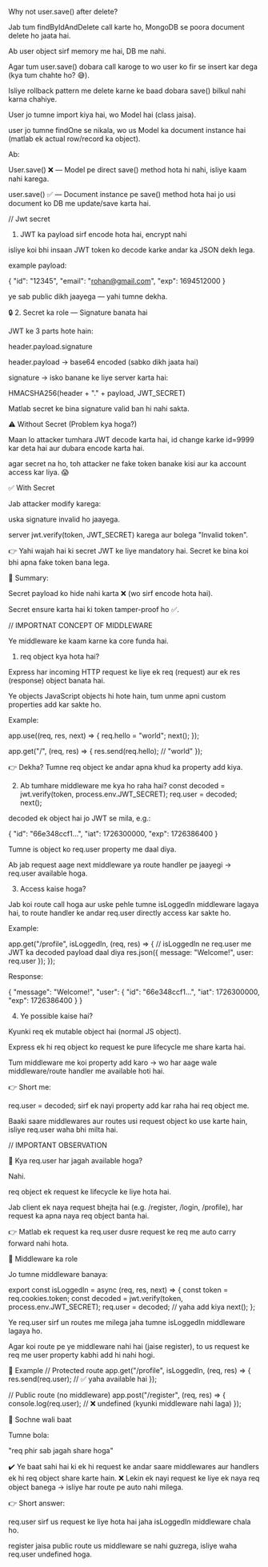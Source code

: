 Why not user.save() after delete?

Jab tum findByIdAndDelete call karte ho, MongoDB se poora document delete ho jaata hai.

Ab user object sirf memory me hai, DB me nahi.

Agar tum user.save() dobara call karoge to wo user ko fir se insert kar dega (kya tum chahte ho? 😅).

Isliye rollback pattern me delete karne ke baad dobara save() bilkul nahi karna chahiye.

User jo tumne import kiya hai, wo Model hai (class jaisa).

user jo tumne findOne se nikala, wo us Model ka document instance hai (matlab ek actual row/record ka object).

Ab:

User.save() ❌ — Model pe direct save() method hota hi nahi, isliye kaam nahi karega.

user.save() ✅ — Document instance pe save() method hota hai jo usi document ko DB me update/save karta hai.

// Jwt secret

1. JWT ka payload sirf encode hota hai, encrypt nahi

isliye koi bhi insaan JWT token ko decode karke andar ka JSON dekh lega.

example payload:

{
"id": "12345",
"email": "rohan@gmail.com",
"exp": 1694512000
}

ye sab public dikh jaayega — yahi tumne dekha.

🔒 2. Secret ka role — Signature banata hai

JWT ke 3 parts hote hain:

header.payload.signature

header.payload → base64 encoded (sabko dikh jaata hai)

signature → isko banane ke liye server karta hai:

HMACSHA256(header + "." + payload, JWT_SECRET)

Matlab secret ke bina signature valid ban hi nahi sakta.

⚠️ Without Secret (Problem kya hoga?)

Maan lo attacker tumhara JWT decode karta hai, id change karke id=9999 kar deta hai aur dubara encode karta hai.

agar secret na ho, toh attacker ne fake token banake kisi aur ka account access kar liya. 😱

✅ With Secret

Jab attacker modify karega:

uska signature invalid ho jaayega.

server jwt.verify(token, JWT_SECRET) karega aur bolega "Invalid token".

👉 Yahi wajah hai ki secret JWT ke liye mandatory hai.
Secret ke bina koi bhi apna fake token bana lega.

🔑 Summary:

Secret payload ko hide nahi karta ❌ (wo sirf encode hota hai).

Secret ensure karta hai ki token tamper-proof ho ✅.

// IMPORTNAT CONCEPT OF MIDDLEWARE

Ye middleware ke kaam karne ka core funda hai.

1. req object kya hota hai?

Express har incoming HTTP request ke liye ek req (request) aur ek res (response) object banata hai.

Ye objects JavaScript objects hi hote hain, tum unme apni custom properties add kar sakte ho.

Example:

app.use((req, res, next) => {
req.hello = "world";
next();
});

app.get("/", (req, res) => {
res.send(req.hello); // "world"
});

👉 Dekha? Tumne req object ke andar apna khud ka property add kiya.

2. Ab tumhare middleware me kya ho raha hai?
   const decoded = jwt.verify(token, process.env.JWT_SECRET);
   req.user = decoded;
   next();

decoded ek object hai jo JWT se mila, e.g.:

{ "id": "66e348ccf1...", "iat": 1726300000, "exp": 1726386400 }

Tumne is object ko req.user property me daal diya.

Ab jab request aage next middleware ya route handler pe jaayegi → req.user available hoga.

3. Access kaise hoga?

Jab koi route call hoga aur uske pehle tumne isLoggedIn middleware lagaya hai, to route handler ke andar req.user directly access kar sakte ho.

Example:

app.get("/profile", isLoggedIn, (req, res) => {
// isLoggedIn ne req.user me JWT ka decoded payload daal diya
res.json({ message: "Welcome!", user: req.user });
});

Response:

{
"message": "Welcome!",
"user": {
"id": "66e348ccf1...",
"iat": 1726300000,
"exp": 1726386400
}
}

4. Ye possible kaise hai?

Kyunki req ek mutable object hai (normal JS object).

Express ek hi req object ko request ke pure lifecycle me share karta hai.

Tum middleware me koi property add karo → wo har aage wale middleware/route handler me available hoti hai.

👉 Short me:

req.user = decoded; sirf ek nayi property add kar raha hai req object me.

Baaki saare middlewares aur routes usi request object ko use karte hain, isliye req.user waha bhi milta hai.

// IMPORTANT OBSERVATION

🔹 Kya req.user har jagah available hoga?

Nahi.

req object ek request ke lifecycle ke liye hota hai.

Jab client ek naya request bhejta hai (e.g. /register, /login, /profile), har request ka apna naya req object banta hai.

👉 Matlab ek request ka req.user dusre request ke req me auto carry forward nahi hota.

🔹 Middleware ka role

Jo tumne middleware banaya:

export const isLoggedIn = async (req, res, next) => {
const token = req.cookies.token;
const decoded = jwt.verify(token, process.env.JWT_SECRET);
req.user = decoded; // yaha add kiya
next();
};

Ye req.user sirf un routes me milega jaha tumne isLoggedIn middleware lagaya ho.

Agar koi route pe ye middleware nahi hai (jaise register), to us request ke req me user property kabhi add hi nahi hogi.

🔹 Example
// Protected route
app.get("/profile", isLoggedIn, (req, res) => {
res.send(req.user); // ✅ yaha available hai
});

// Public route (no middleware)
app.post("/register", (req, res) => {
console.log(req.user); // ❌ undefined (kyunki middleware nahi laga)
});

🔹 Sochne wali baat

Tumne bola:

"req phir sab jagah share hoga"

✔️ Ye baat sahi hai ki ek hi request ke andar saare middlewares aur handlers ek hi req object share karte hain.
❌ Lekin ek nayi request ke liye ek naya req object banega → isliye har route pe auto nahi milega.

👉 Short answer:

req.user sirf us request ke liye hota hai jaha isLoggedIn middleware chala ho.

register jaisa public route us middleware se nahi guzrega, isliye waha req.user undefined hoga.
